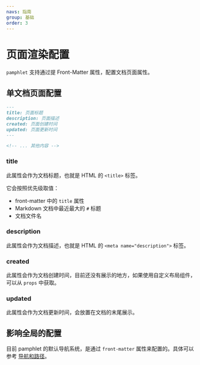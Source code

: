 ```yaml
---
navs: 指南
group: 基础
order: 3
---
```


# 页面渲染配置

`pamphlet` 支持通过提 Front-Matter 属性，配置文档页面属性。

## 单文档页面配置

```markdown
---
title: 页面标题
description: 页面描述
created: 页面创建时间
updated: 页面更新时间
---

<!-- ... 其他内容 -->
```

### title

此属性会作为文档标题，也就是 HTML 的 `<title>` 标签。

它会按照优先级取值：

- front-matter 中的 `title` 属性
- Markdown 文档中最近最大的 `#` 标题
- 文档文件名

### description

此属性会作为文档描述，也就是 HTML 的 `<meta name="description">` 标签。

### created

此属性会作为文档创建时间，目前还没有展示的地方，如果使用自定义布局组件，可以从 `props` 中获取。

### updated

此属性会作为文档更新时间，会放置在文档的末尾展示。

## 影响全局的配置

目前 pamphlet 的默认导航系统，是通过 `front-matter` 属性来配置的。具体可以参考 [导航和路径](./routing.md)。
